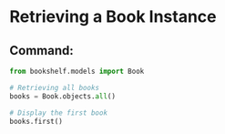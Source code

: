 # Retrieving a Book Instance

## Command:
```python
from bookshelf.models import Book

# Retrieving all books
books = Book.objects.all()

# Display the first book
books.first()

